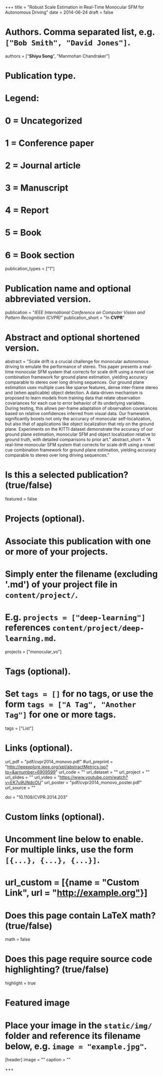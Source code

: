 +++
title = "Robust Scale Estimation in Real-Time Monocular SFM for Autonomous Driving"
date = 2014-06-24
draft = false

# Authors. Comma separated list, e.g. `["Bob Smith", "David Jones"]`.
authors = ["**Shiyu Song**", "Manmohan Chandraker"]

# Publication type.
# Legend:
# 0 = Uncategorized
# 1 = Conference paper
# 2 = Journal article
# 3 = Manuscript
# 4 = Report
# 5 = Book
# 6 = Book section
publication_types = ["1"]

# Publication name and optional abbreviated version.
publication = "*IEEE International Conference on Computer Vision and Pattern Recognition (CVPR)*"
publication_short = "In **CVPR**"

# Abstract and optional shortened version.
abstract = "Scale drift is a crucial challenge for monocular autonomous driving to emulate the performance of stereo. This paper presents a real-time monocular SFM system that corrects for scale drift using a novel cue combination framework for ground plane estimation, yielding accuracy comparable to stereo over long driving sequences. Our ground plane estimation uses multiple cues like sparse features, dense inter-frame stereo and (when applicable) object detection. A data-driven mechanism is proposed to learn models from training data that relate observation covariances for each cue to error behavior of its underlying variables. During testing, this allows per-frame adaptation of observation covariances based on relative confidences inferred from visual data. Our framework significantly boosts not only the accuracy of monocular self-localization, but also that of applications like object localization that rely on the ground plane. Experiments on the KITTI dataset demonstrate the accuracy of our ground plane estimation, monocular SFM and object localization relative to ground truth, with detailed comparisons to prior art."
abstract_short = "A real-time monocular SFM system that corrects for scale drift using a novel cue combination framework for ground plane estimation, yielding accuracy comparable to stereo over long driving sequences."

# Is this a selected publication? (true/false)
featured = false

# Projects (optional).
#   Associate this publication with one or more of your projects.
#   Simply enter the filename (excluding '.md') of your project file in `content/project/`.
#   E.g. `projects = ["deep-learning"]` references `content/project/deep-learning.md`.
projects = ["monocular_vo"]

# Tags (optional).
#   Set `tags = []` for no tags, or use the form `tags = ["A Tag", "Another Tag"]` for one or more tags.
tags = ["List"]

# Links (optional).
url_pdf = "pdf/cvpr2014_monovo.pdf"
#url_preprint = "http://ieeexplore.ieee.org/xpl/abstractMetrics.jsp?tp=&arnumber=6909599"
url_code = ""
url_dataset = ""
url_project = ""
url_slides = ""
url_video = "https://www.youtube.com/watch?v=EK7u9UNdcOU"
url_poster = "pdf/cvpr2014_monovo_poster.pdf"
url_source = ""

doi = "10.1109/CVPR.2014.203"

# Custom links (optional).
#   Uncomment line below to enable. For multiple links, use the form `[{...}, {...}, {...}]`.
# url_custom = [{name = "Custom Link", url = "http://example.org"}]

# Does this page contain LaTeX math? (true/false)
math = false

# Does this page require source code highlighting? (true/false)
highlight = true

# Featured image
# Place your image in the `static/img/` folder and reference its filename below, e.g. `image = "example.jpg"`.
[header]
image = ""
caption = ""

+++
